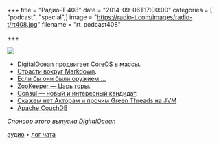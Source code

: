 +++
title = "Радио-Т 408"
date = "2014-09-06T17:00:00"
categories = [ "podcast", "special",]
image = "https://radio-t.com/images/radio-t/rt408.jpg"
filename = "rt_podcast408"

+++

![](https://radio-t.com/images/radio-t/rt408.jpg)

* [DigitalOcean продвигает CoreOS](http://techcrunch.com/2014/09/05/digitalocean-partners-with-coreos-to-bring-large-scale-cluster-deployments-to-its-platform/) в массы.
* [Страсти вокруг Markdown](http://habrahabr.ru/post/235611/).
* [Если бы они были оружием ...](http://bjorn.tipling.com/if-programming-languages-were-weapons)
* [ZooKeeper — Царь горы](http://prsm.tc/DAkIk2).
* [Consul — новый и интересный кандидат](http://progrium.com/blog/2014/08/20/consul-service-discovery-with-docker/).
* [Скажем нет Акторам и прочим Green Threads на JVM](http://boundary.com/blog/2014/09/03/no-you-cant-have-a-pony/)
* [Apache CouchDB](http://www.infoq.com/articles/apache-couchdb-the-definitive-introduction)

_Спонсор этого выпуска [DigitalOcean](https://www.digitalocean.com)_

[аудио](https://cdn.radio-t.com/rt_podcast408.mp3) • [лог чата](http://chat.radio-t.com/logs/radio-t-408.html)
<audio src="https://cdn.radio-t.com/rt_podcast408.mp3" preload="none"></audio>
